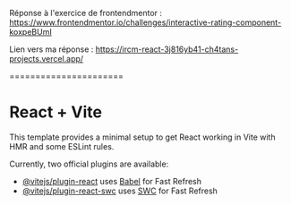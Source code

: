Réponse à l'exercice de frontendmentor : https://www.frontendmentor.io/challenges/interactive-rating-component-koxpeBUmI

Lien vers ma réponse : https://ircm-react-3j816yb41-ch4tans-projects.vercel.app/

======================

# React + Vite

This template provides a minimal setup to get React working in Vite with HMR and some ESLint rules.

Currently, two official plugins are available:

- [@vitejs/plugin-react](https://github.com/vitejs/vite-plugin-react/blob/main/packages/plugin-react/README.md) uses [Babel](https://babeljs.io/) for Fast Refresh
- [@vitejs/plugin-react-swc](https://github.com/vitejs/vite-plugin-react-swc) uses [SWC](https://swc.rs/) for Fast Refresh

